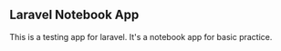 
## Laravel Notebook App

This is a testing app for laravel. It's a notebook app for basic practice. 
